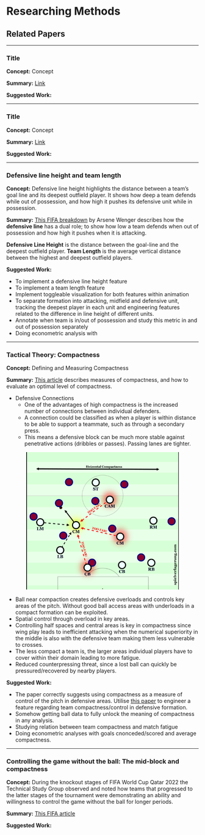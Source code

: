 # Researching Methods

## Related Papers

---

### Title

**Concept:** Concept

**Summary:** [Link](https://www.mdpi.com/2075-4663/6/4/130)

**Suggested Work:**

---

### Title

**Concept:** Concept

**Summary:** [Link](https://ieeexplore.ieee.org/abstract/document/8336015)

**Suggested Work:**

---

### Defensive line height and team length

**Concept:** Defensive line height highlights the distance between a team’s goal line and its deepest outfield player. It shows how deep a team defends while out of possession, and how high it pushes its defensive unit while in possession.

**Summary:** [This FIFA breakdown](https://www.fifatrainingcentre.com/en/fwc2022/efi-metrics/efi-metric--defensive-line-height-and-team-length.php#) by Arsene Wenger describes how the **defensive line** has a dual role; to show how low a team defends when out of possession and how high it pushes when it is attacking.

**Defensive Line Height** is the distance between the goal-line and the deepest outfield player.
**Team Length** is the average vertical distance between the highest and deepest outfield players.

**Suggested Work:**

- To implement a defensive line height feature
- To implement a team length feature
- Implement toggleable visualization for both features within animation
- To separate formation into attacking, midfield and defensive unit, tracking the deepest player in each unit and engineering features related to the difference in line height of different units.
- Annotate when team is in/out of possession and study this metric in and out of possession separately
- Doing econometric analysis with

---

### Tactical Theory: Compactness

**Concept:** Defining and Measuring Compactness

**Summary:** [This article](https://spielverlagerung.com/2015/05/08/tactical-theory-compactness/) describes measures of compactness, and how to evaluate an optimal level of compactness.

- Defensive Connections
  - One of the advantages of high compactness is the increased number of connections between individual defenders.
  - A connection could be classified as when a player is within distance to be able to support a teammate, such as through a secondary press.
  - This means a defensive block can be much more stable against penetrative actions (dribbles or passes). Passing lanes are tighter.

<div style="text-align:center">
<img src="./md_imgs/defensive-connections.png" width="400"/>
</div>

- Ball near compaction creates defensive overloads and controls key areas of the pitch. Without good ball access areas with underloads in a compact formation can be exploited.
- Spatial control through overload in key areas.
- Controlling half spaces and central areas is key in compactness since wing play leads to inefficient attacking when the numerical superiority in the middle is also with the defensive team making them less vulnerable to crosses.
- The less compact a team is, the larger areas individual players have to cover within their domain leading to more fatigue.
- Reduced counterpressing threat, since a lost ball can quickly be pressured/recovered by nearby players.

**Suggested Work:**

- The paper correctly suggests using compactness as a measure of control of the pitch in defensive areas. Utilise [this paper](https://www.frontiersin.org/articles/10.3389/fspor.2021.676179/full) to engineer a feature regarding team compactness/control in defensive formation.
- Somehow getting ball data to fully unlock the meaning of compactness in any analysis.
- Studying relation between team compactness and match fatigue
- Doing econometric analyses with goals cnonceded/scored and average compactness.

---

### Controlling the game without the ball: The mid-block and compactness

**Concept:** During the knockout stages of FIFA World Cup Qatar 2022 the Technical Study Group observed and noted how teams that progressed to the latter stages of the tournament were demonstrating an ability and willingness to control the game without the ball for longer periods.

**Summary:** [This FIFA article](https://www.fifatrainingcentre.com/en/fwc2022/technical-and-tactical-analysis/controlling-the-game-without-the-ball--the-mid-block-and-compactness.php#:~:text=The%20compactness%20of%20a%20team,to%20play%20between%20their%20lines.)

**Suggested Work:**
